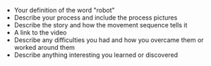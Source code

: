 
- Your definition of the word "robot"
- Describe your process and include the process pictures
- Describe the story and how the movement sequence tells it
- A link to the video
- Describe any difficulties you had and how you overcame them or worked around them
- Describe anything interesting you learned or discovered

